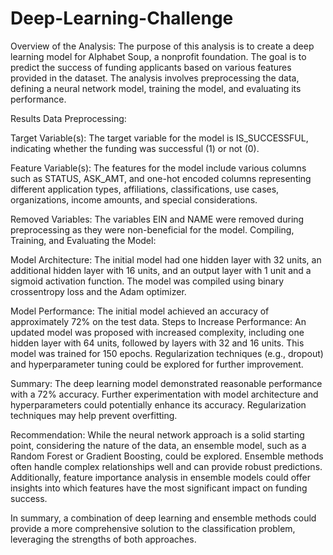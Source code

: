 # Deep-Learning-Challenge

Overview of the Analysis:
The purpose of this analysis is to create a deep learning model for Alphabet Soup, a nonprofit foundation. The goal is to predict the success of funding applicants based on various features provided in the dataset. The analysis involves preprocessing the data, defining a neural network model, training the model, and evaluating its performance.

Results
Data Preprocessing:

Target Variable(s): The target variable for the model is IS_SUCCESSFUL, indicating whether the funding was successful (1) or not (0).

Feature Variable(s): The features for the model include various columns such as STATUS, ASK_AMT, and one-hot encoded columns representing different application types, affiliations, classifications, use cases, organizations, income amounts, and special considerations.

Removed Variables: The variables EIN and NAME were removed during preprocessing as they were non-beneficial for the model.
Compiling, Training, and Evaluating the Model:

Model Architecture: The initial model had one hidden layer with 32 units, an additional hidden layer with 16 units, and an output layer with 1 unit and a sigmoid activation function. The model was compiled using binary crossentropy loss and the Adam optimizer.

Model Performance: The initial model achieved an accuracy of approximately 72% on the test data.
Steps to Increase Performance: An updated model was proposed with increased complexity, including one hidden layer with 64 units, followed by layers with 32 and 16 units. This model was trained for 150 epochs.
Regularization techniques (e.g., dropout) and hyperparameter tuning could be explored for further improvement.

Summary:
The deep learning model demonstrated reasonable performance with a 72% accuracy. Further experimentation with model architecture and hyperparameters could potentially enhance its accuracy. Regularization techniques may help prevent overfitting.

Recommendation:
While the neural network approach is a solid starting point, considering the nature of the data, an ensemble model, such as a Random Forest or Gradient Boosting, could be explored. Ensemble methods often handle complex relationships well and can provide robust predictions. Additionally, feature importance analysis in ensemble models could offer insights into which features have the most significant impact on funding success.

In summary, a combination of deep learning and ensemble methods could provide a more comprehensive solution to the classification problem, leveraging the strengths of both approaches.
